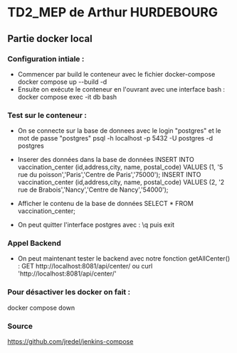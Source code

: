 # TD2_MEP de Arthur HURDEBOURG

## Partie docker local

### Configuration intiale :
- Commencer par build le conteneur avec le fichier docker-compose
  docker compose up --build -d
- Ensuite on exécute le conteneur en l'ouvrant avec une interface bash :
  docker compose exec -it db bash

### Test sur le conteneur :
- On se connecte sur la base de donnees avec le login "postgres" et le mot de passe "postgres"
  psql -h localhost -p 5432 -U postgres -d postgres

- Inserer des données dans la base de données
  INSERT INTO vaccination_center (id,address,city, name, postal_code) VALUES (1, '5 rue du poisson','Paris','Centre de Paris','75000');
    INSERT INTO vaccination_center (id,address,city, name, postal_code) VALUES (2, '2 rue de Brabois','Nancy','Centre de Nancy','54000');

- Afficher le contenu de la base de données
   SELECT * FROM vaccination_center;

- On peut quitter l'interface postgres avec :
  \q puis exit

### Appel Backend
- On peut maintenant tester le backend avec notre fonction getAllCenter() :
  GET http://localhost:8081/api/center/
  ou
  curl 'http://localhost:8081/api/center/'

### Pour désactiver les docker on fait :
  docker compose down

### Source
https://github.com/jredel/jenkins-compose
